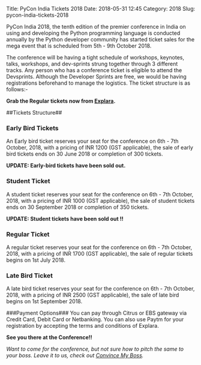 Title: PyCon India Tickets 2018
Date: 2018-05-31 12:45
Category: 2018
Slug: pycon-india-tickets-2018

PyCon India 2018, the tenth edition of the premier conference in India on using and developing the Python programming language is conducted annually by the Python developer community has started ticket sales for the mega event that is scheduled from 5th - 9th October 2018.
<!-- PELICAN_END_SUMMARY -->

The conference will be having a tight schedule of workshops, keynotes, talks, workshops, and dev-sprints strung together through 3 different tracks. Any person who has a conference ticket is eligible to attend the Devsprints. Although the Developer Sprints are free, we would be having registrations beforehand to manage the logistics. The ticket structure is as follows:-

**Grab the Regular tickets now from [Explara](https://in.explara.com/e/pycon-india-2018/).**

##Tickets Structure##

### Early Bird Tickets ###
An Early bird ticket reserves your seat for the conference on 6th - 7th October, 2018, with a pricing of INR 1200 (GST applicable), the sale of early bird tickets ends on 30 June 2018 or completion of 300 tickets.

**UPDATE: Early-bird tickets have been sold out.**

### Student Ticket ###
A student ticket reserves your seat for the conference on 6th - 7th October, 2018, with a pricing of INR 1000 (GST applicable), the sale of student tickets ends on 30 September 2018 or completion of 350 tickets.

**UPDATE: Student tickets have been sold out !!**

### Regular Ticket  
A regular ticket reserves your seat for the conference on 6th - 7th October, 2018, with a pricing of INR 1700 (GST applicable), the sale of regular tickets begins on 1st July 2018.

### Late Bird Ticket ###
A late bird ticket reserves your seat for the conference on 6th - 7th October, 2018, with a pricing of INR 2500 (GST applicable), the sale of late bird begins on 1st September 2018.

###Payment Options###
You can pay through Citrus or EBS gateway via Credit Card, Debit Card or Netbanking. You can also use Paytm for your registration by accepting the terms and conditions of Explara.

**See you there at the Conference!!**

_Want to come for the conference, but not sure how to pitch the same to your boss. Leave it to us, check out [Convince My Boss](https://in.pycon.org/2018/convince-my-boss.html)._
